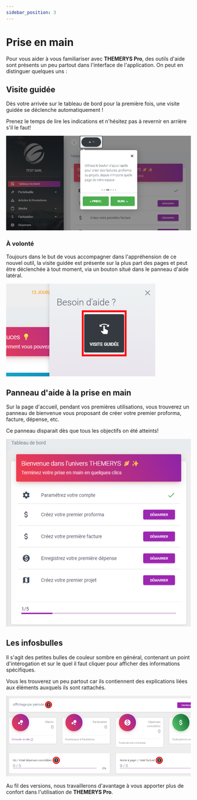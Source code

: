 ```yaml
---
sidebar_position: 3
---
```


# Prise en main
Pour vous aider à vous familiariser avec **THEMERYS Pro**, des outils d'aide sont présents un peu partout dans l'interface de l'application.
On peut en distinguer quelques uns :

## Visite guidée
Dès votre arrivée sur le tableau de bord 
pour la première fois, une visite guidée se déclenche automatiquement !

Prenez le temps de lire les indications et n'hésitez pas à revernir en arrière s'il le faut!

![img alt](/img/dashboard-visite-guidee.png)

### À volonté
Toujours dans le but de vous accompagner dans l'appréhension de ce nouvel outil, la visite guidée est présente sur la plus part des pages 
et peut être déclenchée à tout moment, via un bouton situé dans le panneau d'aide latéral.

![img alt](/img/dashboard-visite-guidee-sidebar.png)

## Panneau d'aide à la prise en main
Sur la page d'accueil, pendant vos premières utilisations, vous trouverez un panneau de bienvenue vous proposant de créer votre premier 
proforma, facture, dépense, etc.

Ce panneau disparait dès que tous les objectifs on été atteints!

![img alt](/img/dashboard-bienvenue.png)

## Les infosbulles
Il s'agit des petites bulles de couleur sombre en général, contenant un point d'intérogation et sur le quel il faut cliquer pour afficher 
des informations spécifiques.

Vous les trouverez un peu partout car ils contiennent des explications liées aux éléments auxquels ils sont rattachés.

![img alt](/img/dashboard-infobulle.png)

Au fil des versions, nous travaillerons d'avantage à vous apporter plus de confort dans l'utilisation de **THEMERYS Pro**.